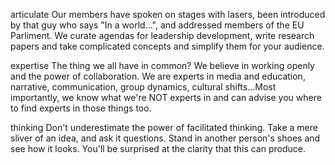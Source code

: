 articulate Our members have spoken on stages with lasers, been introduced by that guy who says "In a world...", and addressed members of the EU Parliment. We curate agendas for leadership development, write research papers and take complicated concepts and simplify them for your audience. 
 
expertise  The thing we all have in common? We believe in working openly and the power of collaboration. We are experts in media and education, narrative, communication, group dynamics, cultural shifts...Most importantly, we know what we're NOT experts in and can advise you where to find experts in those things too. 

thinking Don't underestimate the power of facilitated thinking. Take a mere sliver of an idea, and ask it questions. Stand in another person's shoes and see how it looks. You'll be surprised at the clarity that this can produce.

